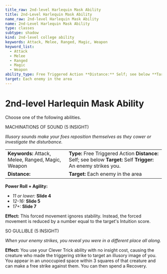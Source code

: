 ```yaml
---
title_raw: 2nd-level Harlequin Mask Ability
title: 2nd-Level Harlequin Mask Ability
name_raw: 2nd-level Harlequin Mask Ability
name: 2nd-Level Harlequin Mask Ability
type: classes
subtype: shadow
kind: 2nd-level college ability
keywords: Attack, Melee, Ranged, Magic, Weapon
keyword_list:
  - Attack
  - Melee
  - Ranged
  - Magic
  - Weapon
ability_type: Free Triggered Action **Distance:** Self; see below **Target:** Self **Trigger:** An enemy strikes you.
target: Each enemy in the area
---
```


# 2nd-level Harlequin Mask Ability

Choose one of the following abilities.

MACHINATIONS OF SOUND (5 INSIGHT)

*Illusory sounds make your foes reposition themselves as they cower or investigate the disturbance.*

|                                                    |                                                                                                                   |
| :------------------------------------------------- | :---------------------------------------------------------------------------------------------------------------- |
| **Keywords:** Attack, Melee, Ranged, Magic, Weapon | **Type:** Free Triggered Action **Distance:** Self; see below **Target:** Self **Trigger:** An enemy strikes you. |
| **Distance:**                                      | **Target:** Each enemy in the area                                                                                |

**Power Roll + Agility:**

- *11 or lower:* **Slide 4**
- *12-16:* **Slide 5**
- *17+:* **Slide 7**

**Effect:** This forced movement ignores stability. Instead, the forced movement is reduced by a number equal to the target's Intuition score.

SO GULLIBLE (5 INSIGHT)

*When your enemy strikes, you reveal you were in a different place all along.*

**Effect:** You use your Clever Trick ability with no insight cost, causing the creature who made the triggering strike to target an illusory image of you. You appear in an unoccupied space within 3 squares of that creature and can make a free strike against them. You can then spend a Recovery.
